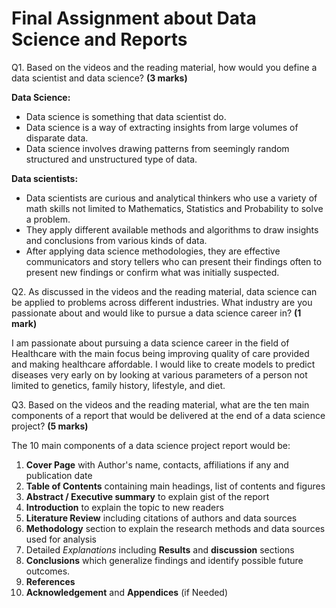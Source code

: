 # Final Assignment about Data Science and Reports

Q1. Based on the videos and the reading material, how would you define a data scientist and data science? **(3 marks)**

**Data Science:**
- Data science is something that data scientist do.
- Data science is a way of extracting insights from large volumes of disparate data. 
- Data science involves drawing patterns from seemingly random structured and unstructured type of data.

**Data scientists:**
- Data scientists are curious and analytical thinkers who use a variety of math skills not limited to Mathematics, Statistics and Probability to solve a problem.
- They apply different available methods and algorithms to draw insights and conclusions from various kinds of data.
- After applying data science methodologies, they are effective communicators and story tellers who can present their findings often to present new findings or confirm what was initially suspected.

Q2. As discussed in the videos and the reading material, data science can be applied to problems across different industries. What industry are you passionate about and would like to pursue a data science career in? **(1 mark)**

I am passionate about pursuing a data science career in the field of Healthcare with the main focus being improving quality of care provided and making healthcare affordable. I would like to create models to predict diseases very early on by looking at various parameters of a person not limited to genetics, family history, lifestyle, and diet.


Q3. Based on the videos and the reading material, what are the ten main components of a report that would be delivered at the end of a data science project? **(5 marks)**

The 10 main components of a data science project report would be:

1.	**Cover Page** with Author's name, contacts, affiliations if any and publication date
2.	**Table of Contents** containing main headings, list of contents and figures
3.	**Abstract / Executive summary** to explain gist of the report
4.	**Introduction** to explain the topic to new readers 
5.	**Literature Review** including citations of authors and data sources
6.	**Methodology** section to explain the research methods and data sources used for analysis
7.	Detailed _Explanations_ including **Results** and **discussion** sections
8.	**Conclusions** which generalize findings and identify possible future outcomes.
9.	**References**
10.	**Acknowledgement** and **Appendices** (if Needed)
